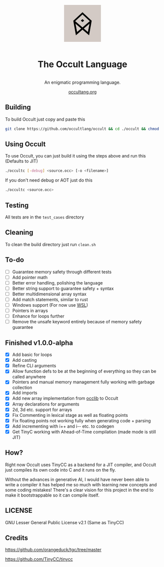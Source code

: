 <div align="center" style="display:grid;place-items:center;">
<p>
    <a href="https://occultlang.org/" target="_blank"><img width="120" src="occult.jpg"></a>
</p>
<h1>The Occult Language</h1>
<p>An enigmatic programming language.</p>
<a href="https://occultlang.org/" target="_blank">occultang.org</a>
</div>

## Building
To build Occult just copy and paste this
```sh
git clone https://github.com/occultlang/occult && cd ./occult && chmod +x ./build.sh && ./build.sh
```

## Using Occult
To use Occult, you can just build it using the steps above and run this (Defaults to JIT)
```sh
./occultc [-debug] <source.occ> [-o <filename>]
```
If you don't need debug or AOT just do this
```sh
./occultc <source.occ>
```

## Testing
All tests are in the `test_cases` directory

## Cleaning
To clean the build directory just run `clean.sh`

## To-do
- [ ] Guarantee memory safety through different tests
- [ ] Add pointer math
- [ ] Better error handling, polishing the language
- [ ] Better string support to guarantee safety + syntax
- [ ] Better multidimensional array syntax
- [ ] Add match statements, similar to rust
- [ ] Windows support (For now use [WSL](https://learn.microsoft.com/en-us/windows/wsl/install))
- [ ] Pointers in arrays
- [ ] Enhance for loops further
- [ ] Remove the unsafe keyword entirely because of memory safety guarantee

## Finished v1.0.0-alpha
- [x] Add basic for loops
- [x] Add casting
- [x] Refine CLI arguments
- [x] Allow function defs to be at the beginning of everything so they can be called anywhere
- [x] Pointers and manual memory management fully working with garbage collection
- [x] Add imports
- [x] Add new array implementation from [occlib](https://github.com/occultlang/occlib) to Occult 
- [x] Array declarations for arguments 
- [x] 2d, 3d etc. support for arrays 
- [x] Fix Commenting in lexical stage as well as floating points
- [x] Fix floating points not working fully when generating code + parsing
- [x] Add incrementing with i++ and i-- etc. to codegen 
- [x] Get TinyC working with Ahead-of-Time compilation (made mode is still JIT)

## How?
Right now Occult uses TinyCC as a backend for a JIT compiler, and Occult just compiles its own code into C and it runs on the fly.

Without the advances in generative AI, I would have never been able to write a compiler it has helped me so much with learning new concepts and some coding mistakes!
There's a clear vision for this project in the end to make it bootstrappable so it can compile itself.

## LICENSE
GNU Lesser General Public License v2.1 (Same as TinyCC)

## Credits
https://github.com/orangeduck/tgc/tree/master

https://github.com/TinyCC/tinycc
